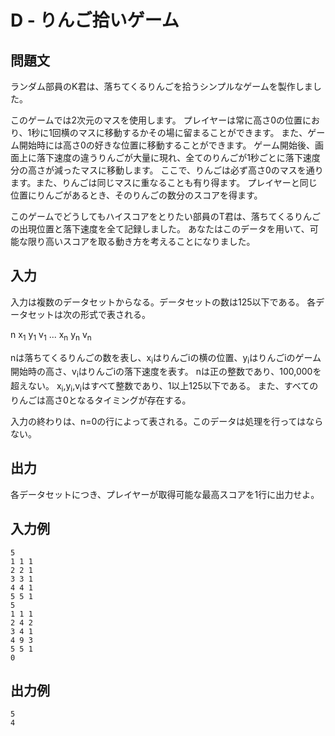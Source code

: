 # D - りんご拾いゲーム

## 問題文

ランダム部員のK君は、落ちてくるりんごを拾うシンプルなゲームを製作しました。

このゲームでは2次元のマスを使用します。
プレイヤーは常に高さ0の位置におり、1秒に1回横のマスに移動するかその場に留まることができます。
また、ゲーム開始時には高さ0の好きな位置に移動することができます。
ゲーム開始後、画面上に落下速度の違うりんごが大量に現れ、全てのりんごが1秒ごとに落下速度分の高さが減ったマスに移動します。
ここで、りんごは必ず高さ0のマスを通ります。また、りんごは同じマスに重なることも有り得ます。
プレイヤーと同じ位置にりんごがあるとき、そのりんごの数分のスコアを得ます。

このゲームでどうしてもハイスコアをとりたい部員のT君は、落ちてくるりんごの出現位置と落下速度を全て記録しました。
あなたはこのデータを用いて、可能な限り高いスコアを取る動き方を考えることになりました。

## 入力

入力は複数のデータセットからなる。データセットの数は125以下である。
各データセットは次の形式で表される。

n
x<sub>1</sub> y<sub>1</sub> v<sub>1</sub>
...
x<sub>n</sub> y<sub>n</sub> v<sub>n</sub>

nは落ちてくるりんごの数を表し、x<sub>i</sub>はりんごiの横の位置、y<sub>i</sub>はりんごiのゲーム開始時の高さ、v<sub>i</sub>はりんごiの落下速度を表す。
nは正の整数であり、100,000を超えない。
x<sub>i</sub>,y<sub>i</sub>,v<sub>i</sub>はすべて整数であり、1以上125以下である。
また、すべてのりんごは高さ0となるタイミングが存在する。

入力の終わりは、n=0の行によって表される。このデータは処理を行ってはならない。

## 出力

各データセットにつき、プレイヤーが取得可能な最高スコアを1行に出力せよ。

## 入力例

```
5
1 1 1
2 2 1
3 3 1
4 4 1
5 5 1
5
1 1 1
2 4 2
3 4 1
4 9 3
5 5 1
0
```

## 出力例

```
5
4
```
